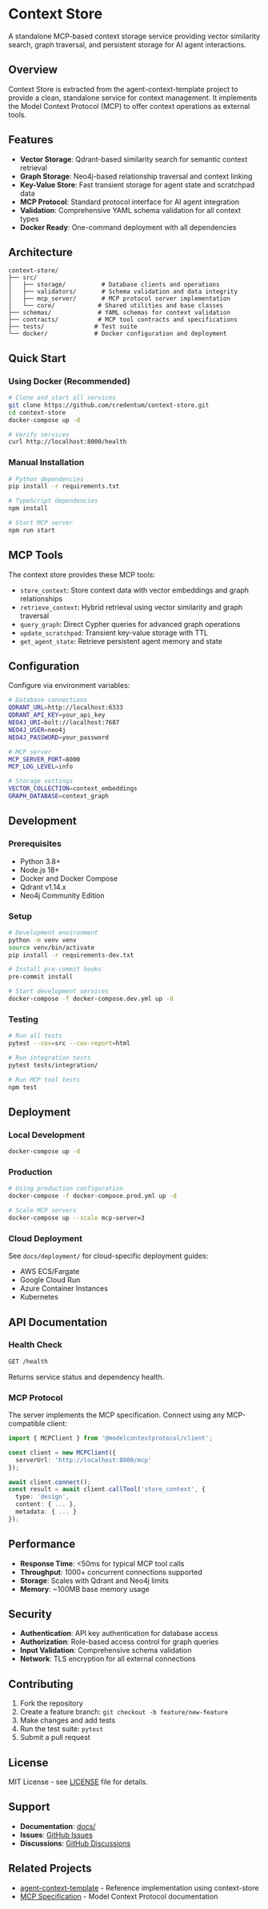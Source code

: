 # Context Store

A standalone MCP-based context storage service providing vector similarity search, graph traversal, and persistent storage for AI agent interactions.

## Overview

Context Store is extracted from the agent-context-template project to provide a clean, standalone service for context management. It implements the Model Context Protocol (MCP) to offer context operations as external tools.

## Features

- **Vector Storage**: Qdrant-based similarity search for semantic context retrieval
- **Graph Storage**: Neo4j-based relationship traversal and context linking  
- **Key-Value Store**: Fast transient storage for agent state and scratchpad data
- **MCP Protocol**: Standard protocol interface for AI agent integration
- **Validation**: Comprehensive YAML schema validation for all context types
- **Docker Ready**: One-command deployment with all dependencies

## Architecture

```
context-store/
├── src/
│   ├── storage/          # Database clients and operations
│   ├── validators/       # Schema validation and data integrity
│   ├── mcp_server/       # MCP protocol server implementation
│   └── core/            # Shared utilities and base classes
├── schemas/             # YAML schemas for context validation
├── contracts/           # MCP tool contracts and specifications
├── tests/              # Test suite
└── docker/             # Docker configuration and deployment
```

## Quick Start

### Using Docker (Recommended)

```bash
# Clone and start all services
git clone https://github.com/credentum/context-store.git
cd context-store
docker-compose up -d

# Verify services
curl http://localhost:8000/health
```

### Manual Installation

```bash
# Python dependencies
pip install -r requirements.txt

# TypeScript dependencies  
npm install

# Start MCP server
npm run start
```

## MCP Tools

The context store provides these MCP tools:

- `store_context`: Store context data with vector embeddings and graph relationships
- `retrieve_context`: Hybrid retrieval using vector similarity and graph traversal
- `query_graph`: Direct Cypher queries for advanced graph operations
- `update_scratchpad`: Transient key-value storage with TTL
- `get_agent_state`: Retrieve persistent agent memory and state

## Configuration

Configure via environment variables:

```bash
# Database connections
QDRANT_URL=http://localhost:6333
QDRANT_API_KEY=your_api_key
NEO4J_URI=bolt://localhost:7687
NEO4J_USER=neo4j
NEO4J_PASSWORD=your_password

# MCP server
MCP_SERVER_PORT=8000
MCP_LOG_LEVEL=info

# Storage settings
VECTOR_COLLECTION=context_embeddings
GRAPH_DATABASE=context_graph
```

## Development

### Prerequisites

- Python 3.8+
- Node.js 18+
- Docker and Docker Compose
- Qdrant v1.14.x
- Neo4j Community Edition

### Setup

```bash
# Development environment
python -m venv venv
source venv/bin/activate
pip install -r requirements-dev.txt

# Install pre-commit hooks
pre-commit install

# Start development services
docker-compose -f docker-compose.dev.yml up -d
```

### Testing

```bash
# Run all tests
pytest --cov=src --cov-report=html

# Run integration tests
pytest tests/integration/

# Run MCP tool tests
npm test
```

## Deployment

### Local Development

```bash
docker-compose up -d
```

### Production

```bash
# Using production configuration
docker-compose -f docker-compose.prod.yml up -d

# Scale MCP servers
docker-compose up --scale mcp-server=3
```

### Cloud Deployment

See `docs/deployment/` for cloud-specific deployment guides:

- AWS ECS/Fargate
- Google Cloud Run
- Azure Container Instances
- Kubernetes

## API Documentation

### Health Check

```bash
GET /health
```

Returns service status and dependency health.

### MCP Protocol

The server implements the MCP specification. Connect using any MCP-compatible client:

```typescript
import { MCPClient } from '@modelcontextprotocol/client';

const client = new MCPClient({
  serverUrl: 'http://localhost:8000/mcp'
});

await client.connect();
const result = await client.callTool('store_context', {
  type: 'design',
  content: { ... },
  metadata: { ... }
});
```

## Performance

- **Response Time**: <50ms for typical MCP tool calls
- **Throughput**: 1000+ concurrent connections supported
- **Storage**: Scales with Qdrant and Neo4j limits
- **Memory**: ~100MB base memory usage

## Security

- **Authentication**: API key authentication for database access
- **Authorization**: Role-based access control for graph queries
- **Input Validation**: Comprehensive schema validation
- **Network**: TLS encryption for all external connections

## Contributing

1. Fork the repository
2. Create a feature branch: `git checkout -b feature/new-feature`
3. Make changes and add tests
4. Run the test suite: `pytest`
5. Submit a pull request

## License

MIT License - see [LICENSE](LICENSE) file for details.

## Support

- **Documentation**: [docs/](docs/)
- **Issues**: [GitHub Issues](https://github.com/credentum/context-store/issues)
- **Discussions**: [GitHub Discussions](https://github.com/credentum/context-store/discussions)

## Related Projects

- [agent-context-template](https://github.com/credentum/agent-context-template) - Reference implementation using context-store
- [MCP Specification](https://github.com/modelcontextprotocol/specification) - Model Context Protocol documentation